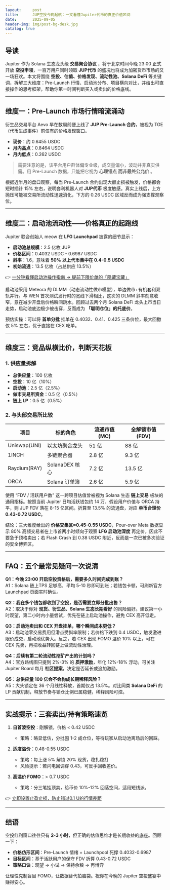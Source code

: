 ```yaml
---
layout:     post
title:      JUP空投今晚起航：一文看懂Jupiter代币的真正价值区间
date:       2025-09-05
header-img: img/post-bg-desk.jpg
catalog: true
---
```


## 导读
Jupiter 作为 Solana 生态龙头级 **交易聚合协议** ，将于北京时间今晚 23:00 正式开放 **空投申领**，一百万用户同时领取 **JUP代币** 的盛况也将成为加密货币市场的又一场狂欢。本文将围绕 **空投、估值、价格发现、流动性池、Solana DeFi** 等关键词，拆解三大维度：Pre-Launch 行情、启动池分布、项目横向对比，并给出可直接操作的思考框架，帮助你第一时间判断买入或卖出的价格底线。

---

## 维度一：Pre-Launch 市场行情暗流涌动

衍生品交易平台 Aevo 早在数周前便上线了 **JUP Pre-Launch 合约**，被视为 TGE（代币生成事件）前仅有的价格发现窗口。
- **现价**：约 0.6455 USDC  
- **月内高点**：0.8464 USDC  
- **月内低点**：0.262 USDC  

> 需要注意的是，该平台用户群体偏专业级，成交量偏小，波动并非真实供需。用 Pre-Launch 数据，只能把它视为 **心理锚点** **而非最终公允价** 。  

根据近半月的盘口观察，每当 Pre-Launch 合约出现大额止损被触发，价格都会短时插针 15% 左右，说明套利机器人对 **JUP代币** 极度敏感。真实上线后，上方抛压可能被交易所流动性迅速消化，下方的 0.26 USDC 区域反而成为强支撑观察位。

---

## 维度二：启动池流动性——价格真正的起跑线

Jupiter 联合创始人 meow 在 **LFG Launchpad** 披露的细节显示：  
- **启动池总规模**：2.5 亿枚 JUP  
- **价格区间**：0.4032 USDC - 0.6987 USDC  
- **斜率**：1.6，意味着 **50% 以上代币集中在 0.4-0.5 USDC**  
- **初始流通**：13.5 亿枚（占总供应 13.5%）

👉 [一分钟看懂启动池操作指南 → 提前下限价单的「隐藏宝藏」](https://okxdog.com/)

启动池采用 Meteora 的 DLMM（动态流动性做市模型），单边做市+有机套利双轨并行。与 WEN 首次测试发行时的宽线下滑相比，这次的 DLMM 斜率刻意收窄，意在减少开盘后价格瞬间跳水。回顾过去两个月 Solana DeFi 龙头上市当日走势，启动池底边极少被击穿，反而成为 **「聪明仓位」的托底价**。  

预估实操：可以将 **首单分批** 挂单在 0.4032、0.41、0.425 三条价位，最大回撤仅 5% 左右，优于直接在 CEX 吃单。

---

## 维度三：竞品纵横比价，判断天花板

### 1. 供应量拆解
- **总供应量**：100 亿枚  
- **空投**：10 亿（10%）  
- **启动池**：2.5 亿（2.5%）  
- **做市交易所资金**：0.5 亿（0.5%）  
- **链上 LP**：0.5 亿（0.5%）

### 2. 与头部交易所比较
| 项目 | 标的角色 | 流通市值(MC) | 全解锁市值(FDV) |
|---|---|---|---|
| Uniswap(UNI) | 以太坊聚合龙头 | 51 亿 | 88 亿 |
| 1INCH | 多链聚合器 | 2.8 亿 | 9.3 亿 |
| Raydium(RAY) | SolanaDEX 核心 | 7.2 亿 | 13.5 亿 |
| ORCA | Solana 订单簿 | 2.6 亿 | 5.9 亿 |

使用 “FDV / 活跃用户数” 这一跨项目估值曾被视为 Solana 生态 **链上交易** 板块的通用指标。按照当前 Jupiter 日均活跃钱包约 14 万，假设用户价值与 ORCA 持平，则 JUP FDV 落在 8-15 亿区间。折算至 13.5% 的流通盘，对应 **单币合理价 0.43-0.72 USDC**。

结论：三大维度给出的 **价格交集区≈0.45-0.55 USDC**，Pour-over Meta 数据显示 80% 高频交易者在上市首两小时倾向于观察 **LFG 启动池深度** 再定价，因此不要急于顶格卖出；若 Flash Crash 到 0.38 USDC 附近，反而是一次已被多次验证的安全博弈区。

---

## FAQ：五个最常见疑问一次说清

**Q1：今晚 23:00 开启空投资格后，需要多久时间完成到账？**  
A1：Solana 链上TPS 足够高，平均 5-10 秒即可到账；若钱包卡顿，可刷新官方 Launchpad 页面实时确认。

**Q2：我在多个钱包都收到了空投，是否需要立即分批出售？**  
A2：取决于你对 **现货、衍生品、Solana 生态长期看好** 的风险偏好。建议第一小时观望，第二小时内小量尝试，优先在链上启动池操作，避免 CEX 高开低走。

**Q3：启动池卖出和 CEX 开盘挂单，哪个瞬间成本更低？**  
A3：启动池零交易费用但滑点受斜率限制；若价格下跌到 0.4 USDC，触发激进限价成交，启动池优势大。反之，若 CEX 出现 FOMO 溢价 10% 以上，可在 CEX 先卖，再把收益转回链上做流动性治理。

**Q4：后续有第二轮流动性挖矿产出的计划吗？**  
A4：官方路线图只提到 2%-3% 的 **质押激励**，年化 12%-18% 浮动。可关注 Jupiter Board 每月 **社区提案**，决定是否延长或追加激励。

**Q5：总供应量 100 亿会不会构成长期稀释风险？**  
A5：大头锁定在 36 个月线性释放，首期仅占 13.5%。对比同类 **Solana DeFi** 的 LP 贡献机制，释放节奏与锁仓比例已属稳健，稀释风险可控。

---

## 实战提示：三套卖出/持有策略速览

1. **自首波空投**：刚解锁，价格 < 0.42 USDC  
   - 策略：略显低估，分批囤 1-2 成仓位，等待玩家从启动池离场后的回踩。

2. **适度溢价**：0.48-0.55 USDC  
   - 策略：每上涨 5% 解锁 20% 现货，稳扎稳打  
   - 风险提示：若闪电回调穿 0.43，可反手回收差价。

3. **高溢价 FOMO**：> 0.7 USDC  
   - 策略：分三笔挂顶卖，给币价 10%-12% 回落空间，适用短线派。

👉 [立即设置止盈止损，防止错过0.1 U的行情差距](https://okxdog.com/)

---

## 结语

空投红利窗口往往只有 **2-3 小时**，但正确的估值思维才是长期收益的底座。回顾一下：  
- **价格仿形区间**：Pre-Launch 情绪 + Launchpool 死撑 0.4032-0.6987  
- **目标区间**：基于活跃用户的保守 FDV 折算 0.43-0.72 USDC  
- **策略口诀**：观望 → 小试 → 保持余粮 → 再博弈

让理性克制盲目 FOMO，让数据替代拍脑袋。祝你在今晚的 Jupiter 空投盛宴中赚得安心。